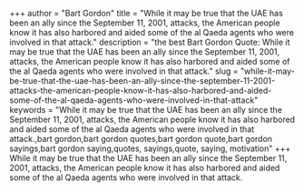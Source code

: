 +++
author = "Bart Gordon"
title = "While it may be true that the UAE has been an ally since the September 11, 2001, attacks, the American people know it has also harbored and aided some of the al Qaeda agents who were involved in that attack."
description = "the best Bart Gordon Quote: While it may be true that the UAE has been an ally since the September 11, 2001, attacks, the American people know it has also harbored and aided some of the al Qaeda agents who were involved in that attack."
slug = "while-it-may-be-true-that-the-uae-has-been-an-ally-since-the-september-11-2001-attacks-the-american-people-know-it-has-also-harbored-and-aided-some-of-the-al-qaeda-agents-who-were-involved-in-that-attack"
keywords = "While it may be true that the UAE has been an ally since the September 11, 2001, attacks, the American people know it has also harbored and aided some of the al Qaeda agents who were involved in that attack.,bart gordon,bart gordon quotes,bart gordon quote,bart gordon sayings,bart gordon saying,quotes, sayings,quote, saying, motivation"
+++
While it may be true that the UAE has been an ally since the September 11, 2001, attacks, the American people know it has also harbored and aided some of the al Qaeda agents who were involved in that attack.
